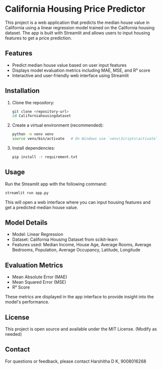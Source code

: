 # California Housing Price Predictor

This project is a web application that predicts the median house value in California using a linear regression model trained on the California housing dataset. The app is built with Streamlit and allows users to input housing features to get a price prediction.

## Features

- Predict median house value based on user input features
- Displays model evaluation metrics including MAE, MSE, and R² score
- Interactive and user-friendly web interface using Streamlit

## Installation

1. Clone the repository:
   ```bash
   git clone <repository-url>
   cd Californiahousingdataset
   ```

2. Create a virtual environment (recommended):
   ```bash
   python -m venv venv
   source venv/bin/activate   # On Windows use `venv\Scripts\activate`
   ```

3. Install dependencies:
   ```bash
   pip install -r requirement.txt
   ```

## Usage

Run the Streamlit app with the following command:
```bash
streamlit run app.py
```

This will open a web interface where you can input housing features and get a predicted median house value.

## Model Details

- Model: Linear Regression
- Dataset: California Housing Dataset from scikit-learn
- Features used: Median Income, House Age, Average Rooms, Average Bedrooms, Population, Average Occupancy, Latitude, Longitude

## Evaluation Metrics

- Mean Absolute Error (MAE)
- Mean Squared Error (MSE)
- R² Score

These metrics are displayed in the app interface to provide insight into the model's performance.

## License

This project is open source and available under the MIT License. (Modify as needed)

## Contact

For questions or feedback, please contact Harshitha D K, 9008016268
